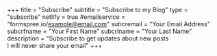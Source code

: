 +++
title = "Subscribe"
subtitle = "Subscribe to my Blog"
type = "subscribe"
netlify = true
#emailservice = "formspree.io/example@email.com"
subcremail = "Your Email Address"
subcrfname = "Your First Name"
subcrlname = "Your Last Name"
description = "Subscribe to get updates about new posts</br>I will never share your email"
+++
